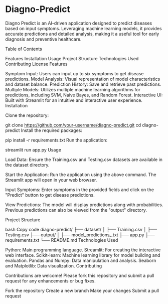# Diagno-Predict
Diagno Predict is an AI-driven application designed to predict diseases based on input symptoms. Leveraging machine learning models, it provides accurate predictions and detailed analysis, making it a useful tool for early diagnosis and preventive healthcare.

Table of Contents

Features
Installation
Usage
Project Structure
Technologies Used
Contributing
License
Features

Symptom Input: Users can input up to six symptoms to get disease predictions.
Model Analysis: Visual representation of model characteristics and dataset balance.
Prediction History: Save and retrieve past predictions.
Multiple Models: Utilizes multiple machine learning algorithms for predictions, including SVM, Naive Bayes, and Random Forest.
Interactive UI: Built with Streamlit for an intuitive and interactive user experience.
Installation

Clone the repository:


git clone https://github.com/your-username/diagno-predict.git
cd diagno-predict
Install the required packages:

pip install -r requirements.txt
Run the application:


streamlit run app.py
Usage

Load Data:
Ensure the Training.csv and Testing.csv datasets are available in the dataset directory.

Start the Application:
Run the application using the above command. The Streamlit app will open in your web browser.

Input Symptoms:
Enter symptoms in the provided fields and click on the "Predict" button to get disease predictions.

View Predictions:
The model will display predictions along with probabilities. Previous predictions can also be viewed from the "output" directory.

Project Structure

bash
Copy code
diagno-predict/
├── dataset/
│   ├── Training.csv
│   ├── Testing.csv
├── output/
│   ├── model_predictions_<id>.txt
├── app.py
├── requirements.txt
└── README.md
Technologies Used

Python: Main programming language.
Streamlit: For creating the interactive web interface.
Scikit-learn: Machine learning library for model building and evaluation.
Pandas and Numpy: Data manipulation and analysis.
Seaborn and Matplotlib: Data visualization.
Contributing

Contributions are welcome! Please fork this repository and submit a pull request for any enhancements or bug fixes.

Fork the repository
Create a new branch
Make your changes
Submit a pull request
